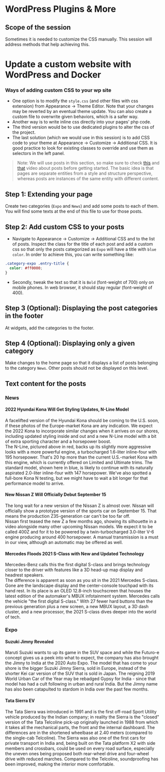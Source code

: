 # WordPress Plugins & More

## Scope of the session

Sometimes it is needed to customize the CSS manually. This session will address methods that help achieving this.

# Update a custom website with WordPress and Docker

### Ways of adding custom CSS to your wp site

- One option is to modify the `style.css` (and other files with css extension) from Appearance -> Theme Editor. Note that your changes may be reverted by an eventual theme update. You can also create a custom file to overwrite given behaviors, which is a safer way.
- Another way is to write inline css directly into your pages' php code.
- The third version would be to use dedicated plugins to alter the css of the project.
- The last solution (which we would use in this session) is to add CSS code to your theme at Appearance -> Customize -> Additional CSS. It is good practice to look for existing classes to override and use them as selectors in the left panel.

> Note: We will use posts in this section, so make sure to check [this](https://www.youtube.com/watch?v=kN3d69Nii-Y) and [that](https://www.youtube.com/watch?v=yqooiG3tDpk) video about posts before getting started. The basic idea is that pages are separate entities from a style and structure perspective, whereas posts are instances of the same entity with different content.

## Step 1: Extending your page

Create two categories (`Expo` and `News`) and add some posts to each of them. You will find some texts at the end of this file to use for those posts.

## Step 2: Add custom CSS to your posts

- Navigate to Appearance -> Customize -> Additional CSS and to the list of posts. Inspect the class for the title of each post and add a custom css so that only the posts categorized as `Expo` will have a title with `blue color`. In order to achieve this, you can write something like:

```css
.category-expo .entry-title {
  color: #ff0000;
}
```

- Secondly, tweak the text so that it is `Bold` (font-weight of 700) only on mobile phones. In web browser, it should stay regular (font-weight of 400).

## Step 3 (Optional): Displaying the post categories in the footer

At widgets, add the categories to the footer.

## Step 4 (Optional): Displaying only a given category

Make changes to the home page so that it displays a list of posts belonging to the category `News`. Other posts should not be displayed on this level.

## Text content for the posts

### News

#### 2022 Hyundai Kona Will Get Styling Updates, N-Line Model

A facelifted version of the Hyundai Kona should be coming to the U.S. soon, if these photos of the Europe-market Kona are any indication. We expect the 2022 Kona to incorporate similar changes when it arrives on our shores, including updated styling inside and out and a new N-Line model with a bit of extra sporting character and a horsepower boost.
<br>
The N-Line, pictured above in red, backs up its slightly more aggressive looks with a more powerful engine, a turbocharged 1.6-liter inline-four with 195 horsepower. That's 20 hp more than the current U.S.-market Kona with this engine, which is currently offered on Limited and Ultimate trims. The standard model, shown here in blue, is likely to continue with its naturally aspirated 2.0-liter inline-four with 147 horsepower. We've also spotted a full-bore Kona N testing, but we might have to wait a bit longer for that performance model to arrive.

#### New Nissan Z Will Officially Debut September 15

The long wait for a new version of the Nissan Z is almost over. Nissan will officially show a prototype version of the sports car on September 15. That means the production Z35-generation car can't be too far off.
<br>
Nissan first teased the new Z a few months ago, showing its silhouette in a video alongside many other upcoming Nissan models. We expect it to be called 400Z and for it to be powered by a twin-turbocharged 3.0-liter V-6 engine producing around 400 horsepower. A manual transmission is a must in our view, although an automatic may be offered as well.

#### Mercedes Floods 2021 S-Class with New and Updated Technology

Mercedes-Benz calls this the first digital S-class and brings technology closer to the driver with features like a 3D head-up map display and headrest speakers.
<br>
The difference is apparent as soon as you sit in the 2021 Mercedes S-class. Gone are the landscape display and the center-console touchpad with its hand rest. In its place is an OLED 12.8-inch touchscreen that houses the latest edition of the automaker's MBUX infotainment system. Mercedes calls the vehicle "the first digital S-class." With 27 fewer hard buttons than the previous generation plus a new screen, a new MBUX layout, a 3D dash cluster, and a new processor, the 2021 S-class dives deeper into the world of tech.

### Expo

#### Suzuki Jimny Revealed

Maruti Suzuki wants to up its game in the SUV space and while the Futuro-e concept gives us a peek into what to expect, the company has also brought the Jimny to India at the 2020 Auto Expo. The model that has come to your shore is the bigger Suzuki Jimny Sierra, sold in Europe, instead of the shorter Kei car version of the SUV that is sold in Japan. The reigning 2019 World Urban Car of the Year may be rebadged Gypsy for India - since that model has had a cult following in urban and rural India. But the Jimny name has also been catapulted to stardom in India over the past few months.

#### Tata Sierra EV

The Tata Sierra was introduced in 1991 and is the first off-road Sport Utility vehicle produced by the Indian company; in reality the Sierra is the "closed" version of the Tata Telcoline pick-up originally launched in 1988 from which it takes all the mechanical parts, the front and the internal dashboard. The differences are in the shortened wheelbase at 2.40 meters (compared to the single-cab Telcoline). The Sierra was also one of the first cars for private transport in India and, being built on the Tata platform X2 with side members and crossbars, could be used on every road surface, especially the uneven ones being proposed both rear-wheel drive and four-wheel drive with reduced marches. Compared to the Telcoline, soundproofing has been improved, making the interior more comfortable.
